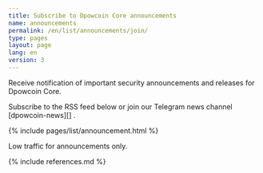 ```yaml
---
title: Subscribe to Dpowcoin Core announcements
name: announcements
permalink: /en/list/announcements/join/
type: pages
layout: page
lang: en
version: 3
---
```

Receive notification of important security announcements and releases for Dpowcoin Core.

Subscribe to the RSS feed below or join our Telegram news channel [dpowcoin-news][] .

{% include pages/list/announcement.html %}
    
Low traffic for announcements only.

{% include references.md %}

